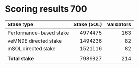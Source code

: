 # Scoring results 700

| Stake type              | Stake (SOL)    | Validators     |
|:------------------------|---------------:|---------------:|
| Performance-based stake | 4974475        | 163            |
| veMNDE directed stake   | 1494236        | 82             |
| mSOL directed stake     | 1521116        | 82             |
|                         |                |                |
| **Total stake**         | 7989827        | 214            |